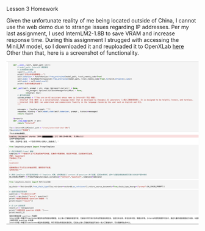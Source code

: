 Lesson 3 Homework

Given the unfortunate reality of me being located outside of China, I cannot use the web demo due to strange issues regarding IP addresses. 
Per my last assignment, I used InternLM2-1.8B to save VRAM and increase response time.
During this assignment I strugged with accessing the MiniLM model, so I downloaded it and reuploaded it to OpenXLab [here](https://openxlab.org.cn/datasets/puffy310/MiniLM)
Other than that, here is a screenshot of functionality.

![image](screenshot2.png)
